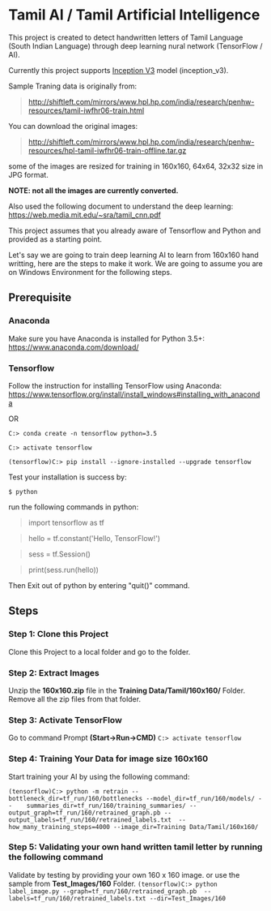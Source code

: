 # Tamil AI / Tamil Artificial Intelligence

This project is created to detect handwritten letters of Tamil Language (South Indian Language) through deep learning nural network (TensorFlow / AI).

Currently this project supports [Inception V3](https://arxiv.org/abs/1512.00567) model (inception_v3).

Sample Traning data is originally from:
> http://shiftleft.com/mirrors/www.hpl.hp.com/india/research/penhw-resources/tamil-iwfhr06-train.html

You can download the original images:
> http://shiftleft.com/mirrors/www.hpl.hp.com/india/research/penhw-resources/hpl-tamil-iwfhr06-train-offline.tar.gz

some of the images are resized for training in 160x160, 64x64, 32x32 size in JPG format. 

**NOTE: not all the images are currently converted.**

Also used the following document to understand the deep learning: https://web.media.mit.edu/~sra/tamil_cnn.pdf

This project assumes that you already aware of Tensorflow and Python and provided as a starting point.

Let's say we are going to train deep learning AI to learn from 160x160 hand writting, here are the steps to make it work.
We are going to assume you are on Windows Environment for the following steps.

## Prerequisite

### Anaconda

Make sure you have Anaconda is installed for Python 3.5+:
https://www.anaconda.com/download/

### Tensorflow

Follow the instruction for installing TensorFlow using Anaconda: https://www.tensorflow.org/install/install_windows#installing_with_anaconda

OR 

`C:> conda create -n tensorflow python=3.5` 

`C:> activate tensorflow`

`(tensorflow)C:> pip install --ignore-installed --upgrade tensorflow` 

Test your installation is success by:

`$ python`

run the following commands in python:

>import tensorflow as tf

>hello = tf.constant('Hello, TensorFlow!')

>sess = tf.Session()

>print(sess.run(hello))

Then Exit out of python by entering "quit()" command.

## Steps
### Step 1: Clone this Project
Clone this Project to a local folder and go to the folder.

### Step 2: Extract Images
Unzip the **160x160.zip** file in the **Training Data/Tamil/160x160/** Folder.
Remove all the zip files from that folder.

### Step 3: Activate TensorFlow
Go to command Prompt **(Start->Run->CMD)**
`C:> activate tensorflow`

### Step 4: Training Your Data for image size 160x160
Start training your AI by using the following command:

`(tensorflow)C:> python -m retrain --bottleneck_dir=tf_run/160/bottlenecks --model_dir=tf_run/160/models/ --    summaries_dir=tf_run/160/training_summaries/ --output_graph=tf_run/160/retrained_graph.pb --output_labels=tf_run/160/retrained_labels.txt  --how_many_training_steps=4000 --image_dir=Training Data/Tamil/160x160/`

### Step 5: Validating your own hand written tamil letter by running the following command
Validate by testing by providing your own 160 x 160 image. or use the sample from **Test_Images/160** Folder.
`(tensorflow)C:> python label_image.py --graph=tf_run/160/retrained_graph.pb  --labels=tf_run/160/retrained_labels.txt --dir=Test_Images/160`
